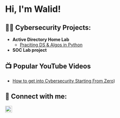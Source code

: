 <h1>Hi, I'm Walid! </h1>

<h2>👨‍💻 Cybersecurity Projects:</h2>

- <b>Active Directory Home Lab</b>
  - [Praciting DS & Algos in Python](https://github.com/joshmadakor1/Algorithms-Practice)
- <b>SOC Lab project</b>



<h2>📺 Popular YouTube Videos</h2>

- [How to get into Cybersecurity Starting From Zero](https://youtu.be/VXxH4n684HE?si=VE8VilDW7eL5ZJzD))


<h2> 🤳 Connect with me:</h2>

[<img align="left" alt="WalidAubouhan | LinkedIn" width="22px" src="https://cdn.jsdelivr.net/npm/simple-icons@v3/icons/linkedin.svg" />][linkedin]


[linkedin]: https://linkedin.com/in/walid-aubouhan-972727253/

<!--
**joshmadakor1/joshmadakor1** is a ✨ _special_ ✨ repository because its `README.md` (this file) appears on your GitHub profile.

Here are some ideas to get you started:

- 🔭 I’m currently working on ...
- 🌱 I’m currently learning ...
- 👯 I’m looking to collaborate on ...
- 🤔 I’m looking for help with ...
- 💬 Ask me about ...
- 📫 How to reach me: ...
- 😄 Pronouns: ...
- ⚡ Fun fact: ...
-->
